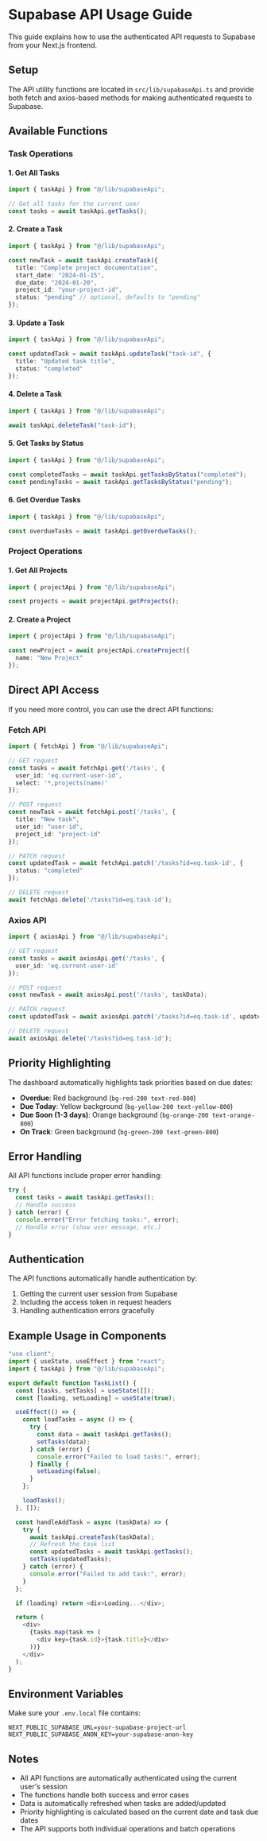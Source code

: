 # Supabase API Usage Guide

This guide explains how to use the authenticated API requests to Supabase from your Next.js frontend.

## Setup

The API utility functions are located in `src/lib/supabaseApi.ts` and provide both fetch and axios-based methods for making authenticated requests to Supabase.

## Available Functions

### Task Operations

#### 1. Get All Tasks
```typescript
import { taskApi } from "@/lib/supabaseApi";

// Get all tasks for the current user
const tasks = await taskApi.getTasks();
```

#### 2. Create a Task
```typescript
import { taskApi } from "@/lib/supabaseApi";

const newTask = await taskApi.createTask({
  title: "Complete project documentation",
  start_date: "2024-01-15",
  due_date: "2024-01-20",
  project_id: "your-project-id",
  status: "pending" // optional, defaults to "pending"
});
```

#### 3. Update a Task
```typescript
import { taskApi } from "@/lib/supabaseApi";

const updatedTask = await taskApi.updateTask("task-id", {
  title: "Updated task title",
  status: "completed"
});
```

#### 4. Delete a Task
```typescript
import { taskApi } from "@/lib/supabaseApi";

await taskApi.deleteTask("task-id");
```

#### 5. Get Tasks by Status
```typescript
import { taskApi } from "@/lib/supabaseApi";

const completedTasks = await taskApi.getTasksByStatus("completed");
const pendingTasks = await taskApi.getTasksByStatus("pending");
```

#### 6. Get Overdue Tasks
```typescript
import { taskApi } from "@/lib/supabaseApi";

const overdueTasks = await taskApi.getOverdueTasks();
```

### Project Operations

#### 1. Get All Projects
```typescript
import { projectApi } from "@/lib/supabaseApi";

const projects = await projectApi.getProjects();
```

#### 2. Create a Project
```typescript
import { projectApi } from "@/lib/supabaseApi";

const newProject = await projectApi.createProject({
  name: "New Project"
});
```

## Direct API Access

If you need more control, you can use the direct API functions:

### Fetch API
```typescript
import { fetchApi } from "@/lib/supabaseApi";

// GET request
const tasks = await fetchApi.get('/tasks', {
  user_id: 'eq.current-user-id',
  select: '*,projects(name)'
});

// POST request
const newTask = await fetchApi.post('/tasks', {
  title: "New task",
  user_id: "user-id",
  project_id: "project-id"
});

// PATCH request
const updatedTask = await fetchApi.patch('/tasks?id=eq.task-id', {
  status: "completed"
});

// DELETE request
await fetchApi.delete('/tasks?id=eq.task-id');
```

### Axios API
```typescript
import { axiosApi } from "@/lib/supabaseApi";

// GET request
const tasks = await axiosApi.get('/tasks', {
  user_id: 'eq.current-user-id'
});

// POST request
const newTask = await axiosApi.post('/tasks', taskData);

// PATCH request
const updatedTask = await axiosApi.patch('/tasks?id=eq.task-id', updates);

// DELETE request
await axiosApi.delete('/tasks?id=eq.task-id');
```

## Priority Highlighting

The dashboard automatically highlights task priorities based on due dates:

- **Overdue**: Red background (`bg-red-200 text-red-800`)
- **Due Today**: Yellow background (`bg-yellow-200 text-yellow-800`)
- **Due Soon (1-3 days)**: Orange background (`bg-orange-200 text-orange-800`)
- **On Track**: Green background (`bg-green-200 text-green-800`)

## Error Handling

All API functions include proper error handling:

```typescript
try {
  const tasks = await taskApi.getTasks();
  // Handle success
} catch (error) {
  console.error("Error fetching tasks:", error);
  // Handle error (show user message, etc.)
}
```

## Authentication

The API functions automatically handle authentication by:

1. Getting the current user session from Supabase
2. Including the access token in request headers
3. Handling authentication errors gracefully

## Example Usage in Components

```typescript
"use client";
import { useState, useEffect } from "react";
import { taskApi } from "@/lib/supabaseApi";

export default function TaskList() {
  const [tasks, setTasks] = useState([]);
  const [loading, setLoading] = useState(true);

  useEffect(() => {
    const loadTasks = async () => {
      try {
        const data = await taskApi.getTasks();
        setTasks(data);
      } catch (error) {
        console.error("Failed to load tasks:", error);
      } finally {
        setLoading(false);
      }
    };

    loadTasks();
  }, []);

  const handleAddTask = async (taskData) => {
    try {
      await taskApi.createTask(taskData);
      // Refresh the task list
      const updatedTasks = await taskApi.getTasks();
      setTasks(updatedTasks);
    } catch (error) {
      console.error("Failed to add task:", error);
    }
  };

  if (loading) return <div>Loading...</div>;

  return (
    <div>
      {tasks.map(task => (
        <div key={task.id}>{task.title}</div>
      ))}
    </div>
  );
}
```

## Environment Variables

Make sure your `.env.local` file contains:

```env
NEXT_PUBLIC_SUPABASE_URL=your-supabase-project-url
NEXT_PUBLIC_SUPABASE_ANON_KEY=your-supabase-anon-key
```

## Notes

- All API functions are automatically authenticated using the current user's session
- The functions handle both success and error cases
- Data is automatically refreshed when tasks are added/updated
- Priority highlighting is calculated based on the current date and task due dates
- The API supports both individual operations and batch operations 